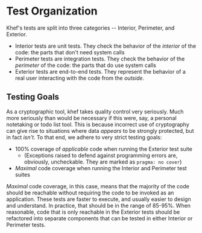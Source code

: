 # Test Organization
Khef's tests are split into three categories -- Interior, Perimeter, and
Exterior.

* Interior tests are unit tests. They check the behavior of the
  *interior* of the code: the parts that don't need system calls
* Perimeter tests are integration tests. They check the behavior of the
  *perimeter* of the code: the parts that do use system calls
* Exterior tests are end-to-end tests. They represent the behavior of a
  real user interacting with the code from the *outside*.

## Testing Goals
As a cryptographic tool, khef takes quality control very seriously. Much
more seriously than would be necessary if this were, say, a personal
notetaking or todo list tool. This is because incorrect use of
cryptography can give rise to situations where data *appears* to be
strongly protected, but in fact *isn't*. To that end, we adhere to very
strict testing goals:

* 100% coverage of *applicable* code when running the Exterior test
  suite
  * (Exceptions raised to defend against programming errors are,
    obviously, uncheckable. They are marked as `pragma: no cover`)
* *Maximal* code coverage when running the Interior and Perimeter test
  suites

*Maximal* code coverage, in this case, means that the majority of the
code should be reachable without requiring the code to be invoked as an
application. These tests are faster to execute, and usually easier to
design and understand. In practice, that should be in the range of
85-95%. When reasonable, code that is only reachable in the Exterior
tests should be refactored into separate components that can be tested
in either Interior or Perimeter tests.
